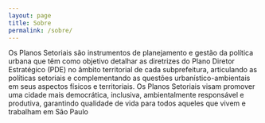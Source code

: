 ```yaml
---
layout: page
title: Sobre
permalink: /sobre/
---
```


Os Planos Setoriais são instrumentos de planejamento e gestão da política urbana que têm como objetivo detalhar as diretrizes do Plano Diretor Estratégico (PDE) no âmbito territorial de cada subprefeitura, articulando as políticas setoriais e complementando as questões urbanístico-ambientais em seus aspectos físicos e territoriais. Os Planos Setoriais visam promover uma cidade mais democrática, inclusiva, ambientalmente responsável e produtiva, garantindo qualidade de vida para todos aqueles que vivem e trabalham em São Paulo

